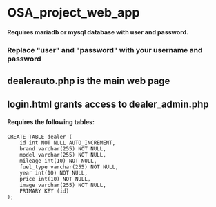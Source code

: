 # OSA_project_web_app
#### Requires mariadb or mysql database with user and password.
### Replace "user" and "password" with your username and password
## dealerauto.php is the main web page
## login.html grants access to dealer_admin.php
#### Requires the following tables:
```
CREATE TABLE dealer (
    id int NOT NULL AUTO_INCREMENT,
    brand varchar(255) NOT NULL,
    model varchar(255) NOT NULL,
    mileage int(10) NOT NULL,
    fuel_type varchar(255) NOT NULL,
    year int(10) NOT NULL,
    price int(10) NOT NULL,
    image varchar(255) NOT NULL,
    PRIMARY KEY (id)
); 
```
